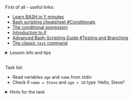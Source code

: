 First of all - useful links:

- [Learn BASH in Y minutes](https://learnxinyminutes.com/docs/bash/)
- [Bash scripting cheatsheet #Conditionals](https://devhints.io/bash#conditionals)
- [The conditional expression](https://wiki.bash-hackers.org/syntax/ccmd/conditional_expression)
- [Introduction to if](https://tldp.org/LDP/Bash-Beginners-Guide/html/sect_07_01.html)
- [Advanced Bash-Scripting Guide #Testing and Branching](https://tldp.org/LDP/abs/html/testbranch.html)
- [The classic `test` command](https://wiki.bash-hackers.org/commands/classictest#file_tests)

<details><summary>Lesson info and tips</summary>
<pre>
Syntax of BASH brancing and test constructions:<br>
<strong>IF-THEN-ELIF-ELSE construction:</strong><br>
  if [[ -z "$string" ]]; then
    echo "String is empty";
  elif [[ -n "$string" ]]; then
    echo "String is not empty";
  else
    echo "This never happens";
  fi<br>
<strong>CASE construction:</strong><br>
  case "$variable" in
    "$condition1" )
      command...
    ;;
    "$condition2" )
      command...
    ;;
  esac
</pre>
</details>
<br>

Task list:
- Read variables `age` and `name` from stdin
- Check if `name = Steve` and `age > 18` type 'Hello, Steve!'

<details><summary>Hints for the task</summary>
<pre>
<strong>Task 1:</strong>
  $ read age
  $ read name
<strong>Task 2:</strong>
  $ if [[ "$name" == "Steve" ]] && [[ "$age" -eq 15 ]]; then
  > echo "Hello, Steve!";
  > fi
</pre>
</details>
